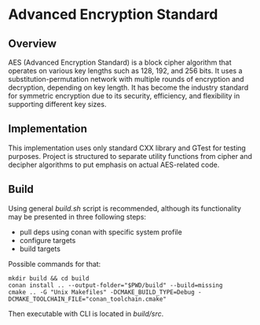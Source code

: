 # Advanced Encryption Standard

## Overview

AES (Advanced Encryption Standard) is a block cipher algorithm that operates on 
various key lengths such as 128, 192, and 256 bits. It uses a 
substitution-permutation network with multiple rounds of encryption and 
decryption, depending on key length. It has become the industry 
standard for symmetric encryption due to its security, efficiency, and 
flexibility in supporting different key sizes.

## Implementation

This implementation uses only standard CXX library and GTest for testing
purposes. Project is structured to separate utility functions from cipher and
decipher algorithms to put emphasis on actual AES-related code.

## Build

Using general *build.sh* script is recommended, although its functionality
may be presented in three following steps:

- pull deps using conan with specific system profile
- configure targets
- build targets

Possible commands for that:

```
mkdir build && cd build
conan install .. --output-folder="$PWD/build" --build=missing
cmake .. -G "Unix Makefiles" -DCMAKE_BUILD_TYPE=Debug -DCMAKE_TOOLCHAIN_FILE="conan_toolchain.cmake"
```

Then executable with CLI is located in *build/src*.
